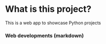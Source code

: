 # What is this project?
This is a web app to showcase Python projects
### Web developments (markdown)
